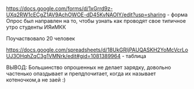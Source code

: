 https://docs.google.com/forms/d/1xGrrd9z-UXq2RW1cECgZ1AV9AchOWOE-dD45KvNAOIY/edit?usp=sharing - форма
 Опрос был направлен на то, чтобы узнать как проводят свое типичное утро студенты ИЯиМКК
 
 Поучаствовало 20 человек
 
 https://docs.google.com/spreadsheets/d/18UkGRIjPAUQASKH2YoMcVcrLoUJ3OHqhZqC3g1VMNrk/edit#gid=1081389964 - таблица
 
 ВЫВОД: Большинство опрошенных не делает зарядку, довольно частенько опаздывает и препдпочитает, когда их называет котеночком,а не заей :)
